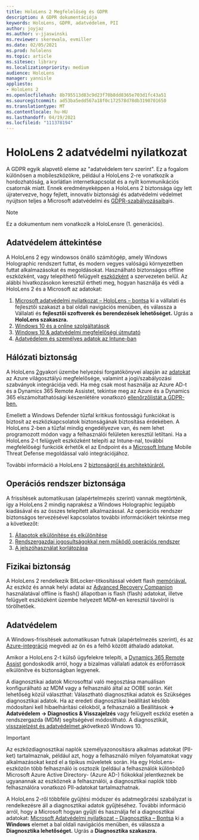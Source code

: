 ```yaml
---
title: HoloLens 2 Megfelelőség és GDPR
description: A GDPR dokumentációja
keywords: HoloLens, GDPR, adatvédelem, PII
author: joyjaz
ms.author: v-jjaswinski
ms.reviewer: skerewala, evmiller
ms.date: 02/05/2021
ms.prod: hololens
ms.topic: article
ms.sitesec: library
ms.localizationpriority: medium
audience: HoloLens
manager: yannisle
appliesto:
- HoloLens 2
ms.openlocfilehash: 8b795513d83c9d23f70b8dd8365e703d1fc43a51
ms.sourcegitcommit: ad53ba5edd567a18f0c172578d78db3190701650
ms.translationtype: MT
ms.contentlocale: hu-HU
ms.lasthandoff: 04/19/2021
ms.locfileid: "111378194"
---
```

# <a name="hololens-2-privacy-statement"></a>HoloLens 2 adatvédelmi nyilatkozat

A GDPR egyik alapvető eleme az "adatvédelem terv szerint". Ez a fogalom különösen a mobileszközökre, például a HoloLens 2-re vonatkozik a hordozhatóság, a korlátlan internetkapcsolat és a nyílt kommunikációs csatornák miatt. Ennek eredményeképpen a HoloLens 2 biztonsága úgy lett újratervezve, hogy fejlett, innovatív biztonsági és adatvédelmi védelmet nyújtson teljes a Microsoft adatvédelmi és [GDPR-szabályozásaiba](https://privacy.microsoft.com/)is. [](https://docs.microsoft.com/hololens/security-architecture)

 >[!NOTE]
> Ez a dokumentum nem vonatkozik a HoloLensre (1. generációs).

## <a name="privacy-overview"></a>Adatvédelem áttekintése

A HoloLens 2 egy windowsos önálló számítógép, amely Windows Holographic rendszert futtat, és modern vegyes valóságú környezetben futtat alkalmazásokat és megoldásokat. Használható biztonságos offline eszközként, vagy telepíthető felügyelt [eszközként](https://docs.microsoft.com/mem/intune/fundamentals/windows-holographic-for-business) a szervezeten belül. Az alábbi hivatkozásokon keresztül értheti meg, hogyan használja és védi a HoloLens 2 és a Microsoft az adatokat:
1. [Microsoft adatvédelmi nyilatkozat – HoloLens – bontsa](https://privacy.microsoft.com/privacystatement) ki a vállalati és fejlesztői szakaszt a bal oldali navigációs menüben, és válassza a Vállalati és **fejlesztői szoftverek és berendezések lehetőséget.**  Ugrás a **HoloLens szakaszra.**
2.  [Windows 10 és a online szolgáltatások](https://privacy.microsoft.com/windows10privacy)
3.  [Windows 10 & adatvédelmi megfelelőségi útmutató](https://docs.microsoft.com/windows/privacy/windows-10-and-privacy-compliance)
4.  [Adatvédelem és személyes adatok az Intune-ban](https://docs.microsoft.com/mem/intune/protect/privacy-personal-data)

## <a name="network-security"></a>Hálózati biztonság
A HoloLens [2](https://docs.microsoft.com/hololens/common-scenarios)gyakori üzembe helyezési forgatókönyvei alapján az [adatokat](https://docs.microsoft.com/azure/compliance/) az Azure világosztályú megfelelősége, valamint a jogi/szabályozási szabványok integrációja védi. Ha még csak most használja az Azure AD-t és a Dynamics 365 Remote Assistet, tekintse meg az Azure és a Dynamics 365 elszámoltathatósági készenlétére vonatkozó [ellenőrzőlistát a GDPR-ben.](https://docs.microsoft.com/compliance/regulatory/gdpr-arc-azure-dynamics)

Emellett a Windows Defender tűzfal kritikus fontosságú funkciókat is biztosít az eszközkapcsolatok biztonságának biztosítása érdekében. A HoloLens 2-ben a tűzfal mindig engedélyezve van, és nem lehet programozott módon vagy a felhasználói felületen keresztül letiltani. Ha a HoloLens 2-t felügyelt eszközként telepíti az Intune-nal, további megfelelőségi funkciók érhetők el az Endpoint és a [Microsoft Intune](https://docs.microsoft.com/mem/intune/protect/advanced-threat-protection) Mobile Threat Defense megoldással való integrációjához. [](https://docs.microsoft.com/mem/intune/protect/device-compliance-get-started) 

További információ a HoloLens 2 [biztonságról és architektúráról.](https://docs.microsoft.com/hololens/security-architecture)

## <a name="os-security"></a>Operációs rendszer biztonsága
A frissítések automatikusan (alapértelmezés szerint) vannak megtörténik, így a HoloLens 2 mindig naprakész a Windows Holographic legújabb kiadásával és az összes telepített alkalmazással. Az operációs rendszer biztonságos tervezésével kapcsolatos további információkért tekintse meg a következőt:
1. [Állapotok elkülönítése és elkülönítése](https://docs.microsoft.com/hololens/security-state-separation-isolation)
1. [Rendszergazdai jogosultságokkal nem működő operációs rendszer](https://docs.microsoft.com/hololens/security-adminless-os)
1. [A jelszóhasználat korlátozása](https://docs.microsoft.com/hololens/security-limiting-password-use)

## <a name="physical-security"></a>Fizikai biztonság
A HoloLens 2 rendelkezik BitLocker-titkosítással védett flash [memóriával.](https://docs.microsoft.com/hololens/security-encryption-data-protection) Az eszköz és annak helyi adatai az [Advanced Recovery Companion](https://www.microsoft.com/p/advanced-recovery-companion/9p74z35sfrs8#activetab=pivot:overviewtab) használatával offline is flash() állapotban is flash (flash) adatokat, illetve felügyelt eszközként üzembe helyezett MDM-en keresztül távolról is törölhetőek.

## <a name="data-protection"></a>Adatvédelem
A Windows-frissítések automatikusan futnak (alapértelmezés szerint), és az [Azure-integráció](https://docs.microsoft.com/hololens/security-encryption-data-protection#Azure-integration) megvédi az ön és a felhő között áthaladó adatokat. 

Amikor a HoloLens 2-t külső ügyfelekre telepíti, a [Dynamics 365 Remote Assist](https://docs.microsoft.com/hololens/hololens2-deployment-guide) gondoskodik arról, hogy a bizalmas vállalati adatok és erőforrások elkülönítve és biztonságban legyenek. 

A diagnosztikai adatok Microsofttal való megosztása manuálisan konfigurálható az MDM vagy a felhasználó által az OOBE során. Két lehetőség közül választhat: Választható diagnosztikai adatok és Szükséges diagnosztikai adatok. Ha az eredeti diagnosztikai beállítást később módosítani kell hibaelhárítási célokból, a felhasználó a Beállítások **-> Adatvédelem -> Diagnostics & Visszajelzés** vagy felügyelt eszköz esetén a rendszergazda (MDM) segítségével módosítható. A diagnosztikát, [visszajelzést és adatvédelmet a](https://support.microsoft.com/windows/diagnostics-feedback-and-privacy-in-windows-10-28808a2b-a31b-dd73-dcd3-4559a5199319)következő Windows 10.

> [!Important]
> Az eszközdiagnosztikai naplók személyazonosításra alkalmas adatokat (PII-ket) tartalmaznak, például azt, hogy a felhasználó milyen folyamatokat vagy alkalmazásokat kezd el a tipikus műveletek során. Ha egy HoloLens-eszközön több felhasználó is osztozik (például a felhasználók különböző Microsoft Azure Active Directory- (Azure AD-) fiókokkal jelentkeznek be ugyanannak az eszköznek a felhasználói, a diagnosztikai naplók több felhasználóra vonatkozó PII-adatokat tartalmazhatnak.

 

A [](https://docs.microsoft.com/hololens/hololens-diagnostic-logs) HoloLens 2-ről többféle gyűjtési módszer és adatmegőrzési szabályzat is rendelkezésre áll a diagnosztikai adatok gyűjtéséhez.  További információ arról, hogy a Microsoft hogyan gyűjti és használja fel a diagnosztikai adatokat: [Microsoft Adatvédelmi nyilatkozat – Diagnosztika – Bontsa](https://privacy.microsoft.com/privacystatement) ki a **Windows** elemet a bal oldali navigációs menüben, és válassza a **Diagnosztika lehetőséget.** Ugrás a **Diagnosztika szakaszra.**
